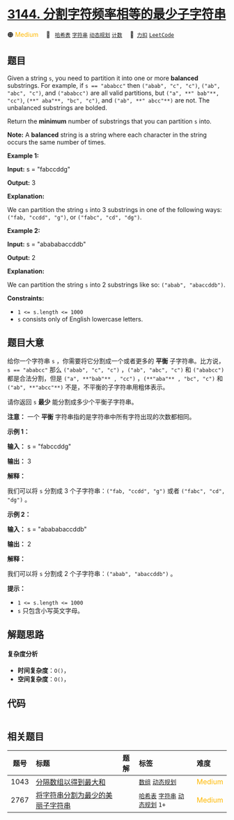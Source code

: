 # [3144. 分割字符频率相等的最少子字符串](https://2xiao.github.io/leetcode-js/problem/3144.html)

🟠 <font color=#ffb800>Medium</font>&emsp; 🔖&ensp; [`哈希表`](/tag/hash-table.md) [`字符串`](/tag/string.md) [`动态规划`](/tag/dynamic-programming.md) [`计数`](/tag/counting.md)&emsp; 🔗&ensp;[`力扣`](https://leetcode.cn/problems/minimum-substring-partition-of-equal-character-frequency) [`LeetCode`](https://leetcode.com/problems/minimum-substring-partition-of-equal-character-frequency)

## 题目

Given a string `s`, you need to partition it into one or more **balanced**
substrings. For example, if `s == "ababcc"` then `("abab", "c", "c")`, `("ab",
"abc", "c")`, and `("ababcc")` are all valid partitions, but `("a", **"
bab"**, "cc")`, `(**" aba"**, "bc", "c")`, and `("ab", **" abcc"**)` are not.
The unbalanced substrings are bolded.

Return the **minimum** number of substrings that you can partition `s` into.

**Note:** A **balanced** string is a string where each character in the string
occurs the same number of times.



**Example 1:**

**Input:** s = "fabccddg"

**Output:** 3

**Explanation:**

We can partition the string `s` into 3 substrings in one of the following
ways: `("fab, "ccdd", "g")`, or `("fabc", "cd", "dg")`.

**Example 2:**

**Input:** s = "abababaccddb"

**Output:** 2

**Explanation:**

We can partition the string `s` into 2 substrings like so: `("abab",
"abaccddb")`.



**Constraints:**

  * `1 <= s.length <= 1000`
  * `s` consists only of English lowercase letters.


## 题目大意

给你一个字符串 `s` ，你需要将它分割成一个或者更多的 **平衡**  子字符串。比方说，`s == "ababcc"` 那么 `("abab",
"c", "c")` ，`("ab", "abc", "c")` 和 `("ababcc")` 都是合法分割，但是 `("a", **"bab"** ,
"cc")` ，`(**"aba"** , "bc", "c")` 和 `("ab", **"abcc"**)` 不是，不平衡的子字符串用粗体表示。

请你返回 `s` **最少** 能分割成多少个平衡子字符串。

**注意：** 一个 **平衡**  字符串指的是字符串中所有字符出现的次数都相同。



**示例 1：**

**输入：** s = "fabccddg"

**输出：** 3

**解释：**

我们可以将 `s` 分割成 3 个子字符串：`("fab, "ccdd", "g")` 或者 `("fabc", "cd", "dg")` 。

**示例 2：**

**输入：** s = "abababaccddb"

**输出：** 2

**解释：**

我们可以将 `s` 分割成 2 个子字符串：`("abab", "abaccddb")` 。



**提示：**

  * `1 <= s.length <= 1000`
  * `s` 只包含小写英文字母。


## 解题思路

#### 复杂度分析

- **时间复杂度**：`O()`，
- **空间复杂度**：`O()`，

## 代码

```javascript

```

## 相关题目

<!-- prettier-ignore -->
| 题号 | 标题 | 题解 | 标签 | 难度 |
| :------: | :------ | :------: | :------ | :------ |
| 1043 | [分隔数组以得到最大和](https://leetcode.com/problems/partition-array-for-maximum-sum) |  |  [`数组`](/tag/array.md) [`动态规划`](/tag/dynamic-programming.md) | <font color=#ffb800>Medium</font> |
| 2767 | [将字符串分割为最少的美丽子字符串](https://leetcode.com/problems/partition-string-into-minimum-beautiful-substrings) |  |  [`哈希表`](/tag/hash-table.md) [`字符串`](/tag/string.md) [`动态规划`](/tag/dynamic-programming.md) `1+` | <font color=#ffb800>Medium</font> |